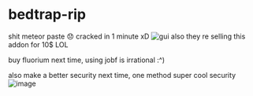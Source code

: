# bedtrap-rip
shit meteor paste 😞
cracked in 1 minute xD
![gui](https://i.imgur.com/GP79idh.png)
also they re selling this addon for 10$ LOL

buy fluorium next time, using jobf is irrational :^)

also make a better security next time, one method super cool security
![image](https://user-images.githubusercontent.com/43454376/126573015-b5923ae7-7e72-4400-ac23-2b813de0dbb9.png)
